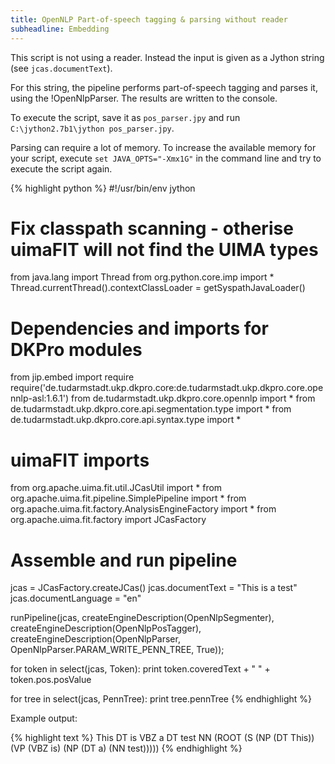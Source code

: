 ```yaml
---
title: OpenNLP Part-of-speech tagging & parsing without reader
subheadline: Embedding
---
```


This script is not using a reader. Instead the input is given as a Jython string (see `jcas.documentText`).

For this string, the pipeline performs part-of-speech tagging and parses it, using the !OpenNlpParser. The results are written to the console. 

To execute the script, save it as `pos_parser.jpy` and run `C:\jython2.7b1\jython pos_parser.jpy`. 

Parsing can require a lot of memory. To increase the available memory for your script, execute `set JAVA_OPTS="-Xmx1G"` in the command line and try to execute the script again.

{% highlight python %}
#!/usr/bin/env jython
# Fix classpath scanning - otherise uimaFIT will not find the UIMA types
from java.lang import Thread
from org.python.core.imp import *
Thread.currentThread().contextClassLoader = getSyspathJavaLoader()

# Dependencies and imports for DKPro modules
from jip.embed import require
require('de.tudarmstadt.ukp.dkpro.core:de.tudarmstadt.ukp.dkpro.core.opennlp-asl:1.6.1')
from de.tudarmstadt.ukp.dkpro.core.opennlp import *
from de.tudarmstadt.ukp.dkpro.core.api.segmentation.type import *
from de.tudarmstadt.ukp.dkpro.core.api.syntax.type import *

# uimaFIT imports
from org.apache.uima.fit.util.JCasUtil import *
from org.apache.uima.fit.pipeline.SimplePipeline import *
from org.apache.uima.fit.factory.AnalysisEngineFactory import *
from org.apache.uima.fit.factory import JCasFactory

# Assemble and run pipeline
jcas = JCasFactory.createJCas()
jcas.documentText = "This is a test"
jcas.documentLanguage = "en"

runPipeline(jcas,
  createEngineDescription(OpenNlpSegmenter),
  createEngineDescription(OpenNlpPosTagger),
  createEngineDescription(OpenNlpParser,
    OpenNlpParser.PARAM_WRITE_PENN_TREE, True));

for token in select(jcas, Token):
  print token.coveredText + " " + token.pos.posValue

for tree in select(jcas, PennTree):
  print tree.pennTree
{% endhighlight %}

Example output:

{% highlight text %}
This DT
is VBZ
a DT
test NN
(ROOT (S (NP (DT This)) (VP (VBZ is) (NP (DT a) (NN test)))))
{% endhighlight %}